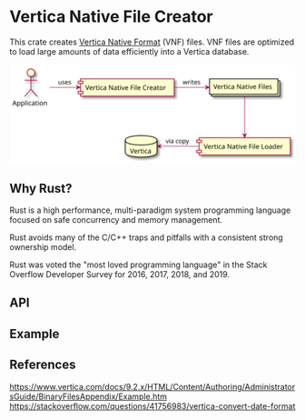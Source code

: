 Vertica Native File Creator
===========================

This crate creates [Vertica Native Format](https://www.vertica.com/docs/9.2.x/HTML/Content/Authoring/AdministratorsGuide/BinaryFilesAppendix/CreatingNativeBinaryFormatFiles.htm) (VNF) files. VNF files are optimized to load large amounts of data efficiently into a Vertica database.

![Overview](./doc/vnf.svg)

Why Rust?
---------

Rust is a high performance, multi-paradigm system programming language focused
on safe concurrency and memory management.

Rust avoids many of the C/C++ traps and pitfalls with a consistent strong
ownership model.

Rust was voted the "most loved programming language" in the Stack Overflow Developer Survey for 2016, 2017, 2018, and 2019.

API
----

Example
-------

References
----------

https://www.vertica.com/docs/9.2.x/HTML/Content/Authoring/AdministratorsGuide/BinaryFilesAppendix/Example.htm
https://stackoverflow.com/questions/41756983/vertica-convert-date-format


